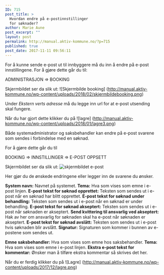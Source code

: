 ```yaml
---
ID: 715
post_title: >
  Hvordan endre på e-postinnstillinger
  for søknader?
author: Marie Aune
post_excerpt: ""
layout: post
permalink: http://manual.aktiv-kommune.no/?p=715
published: true
post_date: 2017-11-11 09:56:11
---
```

For å kunne sende e-post ut til innbyggere må du inn å endre på e-post innstillingene. 
For å gjøre dette går du til:

ADMINISTRASJON => BOOKING

Skjermbildet ser da slik ut: 
![Skjermbilde booking] (http://manual.aktiv-kommune.no/wp-content/uploads/2018/02/skjermbildebooking.png)

Under *Ekstern verts adresse* må du legge inn url for at e-post utsending skal fungere. 

Når du har gjort dette klikker du på 
![lagre] (http://manual.aktiv-kommune.no/wp-content/uploads/2018/01/lagre3.png)


Både systemadministrator og saksbehandler kan endre på e-post svarene som sendes i forbindelse med en søknad. 

For å gjøre dette går du til

BOOKING => INNSTILLINGER => E-POST OPPSETT

Skjermbildet ser da slik ut: 
![skjermbildet e-post](http://manual.aktiv-kommune.no/wp-content/uploads/2018/02/Skjermbilde23.png) 


Her gjør du de ønskede endringene eller legger inn de svarene du ønsker. 

**System navn:** Navnet på systemet.
**Tema:** Hva som vises som emne i e-post linjen. 
**E-post tekst for søknad opprettet:** Teksten som sendes ut i e-post når en søknad har blitt opprettet. 
**E-post tekst for søknad under behandling:** Teksten som sendes ut i e-post når en søknad er under behandling. 
**E-post tekst for søknad akseptert:** Teksten som sendes ut i e-post når søknaden er akseptert.
**Send kvittering til ansvarlig ved akseptert:** Hak av her om ansvarlig for søknaden skal ha e-post når søknaden er akseptert. 
**E-post tekst for søknad avslått:** Teksten som sendes ut i e-post hvis søknaden blir avslått. 
**Signatur:** Signaturen som kommer i bunnen av e-postene som sendes ut. 

**Emne saksbehandler:** Hva som vises som emne hos saksbehandler. 
**Tema:** Hva som vises som emne i e-post linjen. 
**Ekstra e-post tekst for kommentar:** Ønsker man å tilføre ekstra kommentar så skrives det her. 

Når du er ferdig klikker du på
![Lagre] (http://manual.aktiv-kommune.no/wp-content/uploads/2017/12/lagre.png)